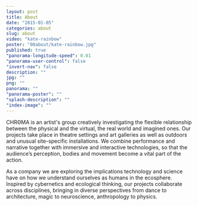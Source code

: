 ```yaml
---
layout: post
title: About
date: "2015-01-05"
categories: about
slug: about
video: "kate-rainbow"
poster: "00about/kate-rainbow.jpg"
published: true
"panorama-longitude-speed": 0.01
"panorama-user-control": false
"invert-nav": false
description: ""
jpg: ""
png: ""
panorama: ""
"panorama-poster": ""
"splash-description": ""
"index-image": ""
---
```



<span class="chroma">CHRΘMA</span> is an artist's group creatively investigating the flexible relationship between the physical and the virtual, the real world and imagined ones. Our projects take place in theatre settings and art galleries as well as outdoors and unusual site-specific installations. We combine performance and narrative together with immersive and interactive technologies, so that the audience’s perception, bodies and movement become a vital part of the action.

As a company we are exploring the implications technology and science have on how we understand ourselves as humans in the ecosphere. Inspired by cybernetics and ecological thinking, our projects collaborate across disciplines, bringing in diverse perspectives from dance to architecture, magic to neuroscience, anthropology to physics.
